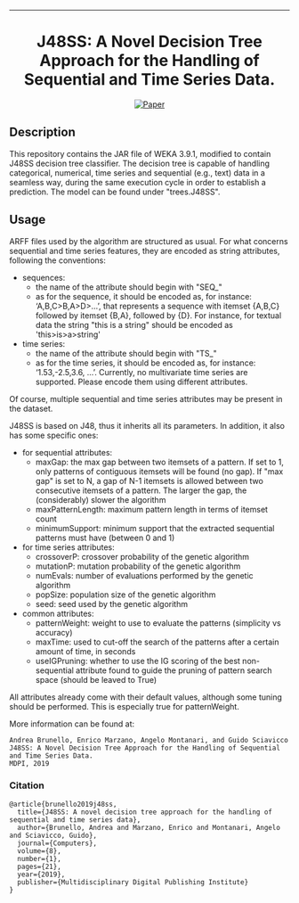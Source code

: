 ---

<div align="center">
 
# J48SS: A Novel Decision Tree Approach for the Handling of Sequential and Time Series Data.
 
[![Paper](https://img.shields.io/badge/paper-Computers-yellowgreen)](https://www.mdpi.com/2073-431X/8/1/21/pdf)

 
 </div>

## Description   

This repository contains the JAR file of WEKA 3.9.1, modified to contain J48SS decision tree classifier.
The decision tree is capable of handling categorical, numerical, time series and sequential (e.g., text) data in a seamless way, during the same execution cycle in order to establish a prediction.
The model can be found under "trees.J48SS".

## Usage  

ARFF files used by the algorithm are structured as usual.
For what concerns sequential and time series features, they are encoded as string attributes, following the conventions:
 - sequences:
   - the name of the attribute should begin with "SEQ_"
   - as for the sequence, it should be encoded as, for instance: ‘A,B,C>B,A>D>…’, that represents a sequence with itemset {A,B,C} followed by itemset {B,A}, followed by {D}. For instance, for textual data the string "this is a string" should be encoded as 'this>is>a>string'
 - time series:
   - the name of the attribute should begin with "TS_"
   - as for the time series, it should be encoded as, for instance: ‘1.53,-2.5,3.6, …’. Currently, no multivariate time series are supported. Please encode them using different attributes.

Of course, multiple sequential and time series attributes may be present in the dataset.

J48SS is based on J48, thus it inherits all its parameters. In addition, it also has some specific ones:
  - for sequential attributes:
    - maxGap: the max gap between two itemsets of a pattern. If set to 1, only patterns of contiguous itemsets will be found (no gap). If "max gap" is set to N, a gap of N-1 itemsets is allowed between two consecutive itemsets of a pattern. The larger the gap, the (considerably) slower the algorithm
    - maxPatternLength: maximum pattern length in terms of itemset count
    - minimumSupport: minimum support that the extracted sequential patterns must have (between 0 and 1)
  - for time series attributes:
    - crossoverP: crossover probability of the genetic algorithm  
    - mutationP: mutation probability of the genetic algorithm 
    - numEvals: number of evaluations performed by the genetic algorithm
    - popSize: population size of the genetic algorithm  
    - seed: seed used by the genetic algorithm
  - common attributes:
    - patternWeight: weight to use to evaluate the patterns (simplicity vs accuracy)
    - maxTime: used to cut-off the search of the patterns after a certain amount of time, in seconds
    - useIGPruning: whether to use the IG scoring of the best non-sequential attribute found to guide the pruning of pattern search space (should be leaved to True)

All attributes already come with their default values, although some tuning should be performed. This is especially true for patternWeight.

More information can be found at:

```
Andrea Brunello, Enrico Marzano, Angelo Montanari, and Guido Sciavicco
J48SS: A Novel Decision Tree Approach for the Handling of Sequential and Time Series Data.
MDPI, 2019
```

### Citation   

```
@article{brunello2019j48ss,
  title={J48SS: A novel decision tree approach for the handling of sequential and time series data},
  author={Brunello, Andrea and Marzano, Enrico and Montanari, Angelo and Sciavicco, Guido},
  journal={Computers},
  volume={8},
  number={1},
  pages={21},
  year={2019},
  publisher={Multidisciplinary Digital Publishing Institute}
}
```
